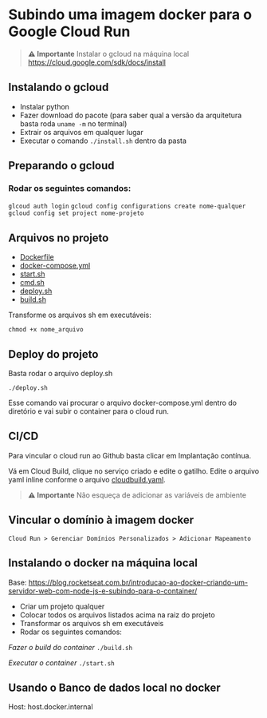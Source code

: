 # Subindo uma imagem docker para o Google Cloud Run

> **⚠️ Importante**
> Instalar o gcloud na máquina local
> https://cloud.google.com/sdk/docs/install

## Instalando o gcloud

-   Instalar python
-   Fazer download do pacote (para saber qual a versão da arquitetura basta roda `uname -m` no terminal)
-   Extrair os arquivos em qualquer lugar
-   Executar o comando `./install.sh` dentro da pasta

## Preparando o gcloud

### Rodar os seguintes comandos:

`glcoud auth login`
`gcloud config configurations create nome-qualquer`
`gcloud config set project nome-projeto`

## Arquivos no projeto

-   [Dockerfile](files/dockerfiles)
-   [docker-compose.yml](files/docker-compose.yml)
-   [start.sh](files/start.sh)
-   [cmd.sh](files/cmd.sh)
-   [deploy.sh](files/deploy.sh)
-   [build.sh](files/build.sh)

Transforme os arquivos sh em executáveis:

`chmod +x nome_arquivo`

## Deploy do projeto

Basta rodar o arquivo deploy.sh

`./deploy.sh`

Esse comando vai procurar o arquivo docker-compose.yml dentro do diretório e vai subir o container para o cloud run.

## CI/CD

Para vincular o cloud run ao Github basta clicar em Implantação contínua.

Vá em Cloud Build, clique no serviço criado e edite o gatilho. Edite o arquivo yaml inline conforme o arquivo [cloudbuild.yaml](files/cloudbuild.yaml).

> **⚠️ Importante**
> Não esqueça de adicionar as variáveis de ambiente

## Vincular o domínio à imagem docker

`Cloud Run > Gerenciar Domínios Personalizados > Adicionar Mapeamento`

## Instalando o docker na máquina local

Base: https://blog.rocketseat.com.br/introducao-ao-docker-criando-um-servidor-web-com-node-js-e-subindo-para-o-container/

-   Criar um projeto qualquer
-   Colocar todos os arquivos listados acima na raiz do projeto
-   Transformar os arquivos sh em executáveis
-   Rodar os seguintes comandos:

_Fazer o build do container_
`./build.sh`

_Executar o container_
`./start.sh`

## Usando o Banco de dados local no docker

Host: host.docker.internal
